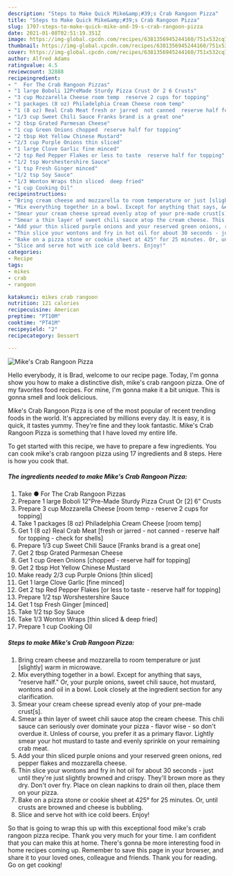 ```yaml
---
description: "Steps to Make Quick Mike&amp;#39;s Crab Rangoon Pizza"
title: "Steps to Make Quick Mike&amp;#39;s Crab Rangoon Pizza"
slug: 1707-steps-to-make-quick-mike-and-39-s-crab-rangoon-pizza
date: 2021-01-08T02:51:19.351Z
image: https://img-global.cpcdn.com/recipes/6381356945244160/751x532cq70/mikes-crab-rangoon-pizza-recipe-main-photo.jpg
thumbnail: https://img-global.cpcdn.com/recipes/6381356945244160/751x532cq70/mikes-crab-rangoon-pizza-recipe-main-photo.jpg
cover: https://img-global.cpcdn.com/recipes/6381356945244160/751x532cq70/mikes-crab-rangoon-pizza-recipe-main-photo.jpg
author: Alfred Adams
ratingvalue: 4.5
reviewcount: 32888
recipeingredient:
- "  For The Crab Rangoon Pizzas"
- "1 large Boboli 12PreMade Sturdy Pizza Crust Or 2 6 Crusts"
- "3 cup Mozzarella Cheese room temp  reserve 2 cups for topping"
- "1 packages (8 oz) Philadelphia Cream Cheese room temp"
- "1 (8 oz) Real Crab Meat fresh or jarred  not canned  reserve half for topping  check for shells"
- "1/3 cup Sweet Chili Sauce Franks brand is a great one"
- "2 tbsp Grated Parmesan Cheese"
- "1 cup Green Onions chopped  reserve half for topping"
- "2 tbsp Hot Yellow Chinese Mustard"
- "2/3 cup Purple Onions thin sliced"
- "1 large Clove Garlic fine minced"
- "2 tsp Red Pepper Flakes or less to taste  reserve half for topping"
- "1/2 tsp Worshestershire Sauce"
- "1 tsp Fresh Ginger minced"
- "1/2 tsp Soy Sauce"
- "1/3 Wonton Wraps thin sliced  deep fried"
- "1 cup Cooking Oil"
recipeinstructions:
- "Bring cream cheese and mozzarella to room temperature or just [slightly] warm in microwave."
- "Mix everything together in a bowl. Except for anything that says, &#34;reserve half.&#34; Or, your purple onions, sweet chili sauce, hot mustard, wontons and oil in a bowl. Look closely at the ingredient section for any clarification."
- "Smear your cream cheese spread evenly atop of your pre-made crust[s]."
- "Smear a thin layer of sweet chili sauce atop the cream cheese. This chili sauce can seriously over dominate your pizza - flavor wise - so don&#39;t overdue it. Unless of course, you prefer it as a primary flavor. Lightly smear your hot mustard to taste and evenly sprinkle on your remaining crab meat."
- "Add your thin sliced purple onions and your reserved green onions, red pepper flakes and mozzarella cheese."
- "Thin slice your wontons and fry in hot oil for about 30 seconds - just until they&#39;re just slightly browned and crispy. They&#39;ll brown more as they dry. Don&#39;t over fry. Place on clean napkins to drain oil then, place them on your pizza."
- "Bake on a pizza stone or cookie sheet at 425° for 25 minutes. Or, until crusts are browned and cheese is bubbling."
- "Slice and serve hot with ice cold beers. Enjoy!"
categories:
- Recipe
tags:
- mikes
- crab
- rangoon

katakunci: mikes crab rangoon 
nutrition: 121 calories
recipecuisine: American
preptime: "PT10M"
cooktime: "PT41M"
recipeyield: "2"
recipecategory: Dessert

---
```



![Mike&#39;s Crab Rangoon Pizza](https://img-global.cpcdn.com/recipes/6381356945244160/751x532cq70/mikes-crab-rangoon-pizza-recipe-main-photo.jpg)

Hello everybody, it is Brad, welcome to our recipe page. Today, I'm gonna show you how to make a distinctive dish, mike&#39;s crab rangoon pizza. One of my favorites food recipes. For mine, I'm gonna make it a bit unique. This is gonna smell and look delicious.

Mike&#39;s Crab Rangoon Pizza is one of the most popular of recent trending foods in the world. It's appreciated by millions every day. It is easy, it is quick, it tastes yummy. They're fine and they look fantastic. Mike&#39;s Crab Rangoon Pizza is something that I have loved my entire life.




To get started with this recipe, we have to prepare a few ingredients. You can cook mike&#39;s crab rangoon pizza using 17 ingredients and 8 steps. Here is how you cook that.

<!--inarticleads1-->

##### The ingredients needed to make Mike&#39;s Crab Rangoon Pizza:

1. Take  ● For The Crab Rangoon Pizzas
1. Prepare 1 large Boboli 12&#34;Pre-Made Sturdy Pizza Crust Or [2] 6&#34; Crusts
1. Prepare 3 cup Mozzarella Cheese [room temp - reserve 2 cups for topping]
1. Take 1 packages (8 oz) Philadelphia Cream Cheese [room temp]
1. Get 1 (8 oz) Real Crab Meat [fresh or jarred - not canned - reserve half for topping - check for shells]
1. Prepare 1/3 cup Sweet Chili Sauce [Franks brand is a great one]
1. Get 2 tbsp Grated Parmesan Cheese
1. Get 1 cup Green Onions [chopped - reserve half for topping]
1. Get 2 tbsp Hot Yellow Chinese Mustard
1. Make ready 2/3 cup Purple Onions [thin sliced]
1. Get 1 large Clove Garlic [fine minced]
1. Get 2 tsp Red Pepper Flakes [or less to taste - reserve half for topping]
1. Prepare 1/2 tsp Worshestershire Sauce
1. Get 1 tsp Fresh Ginger [minced]
1. Take 1/2 tsp Soy Sauce
1. Take 1/3 Wonton Wraps [thin sliced &amp; deep fried]
1. Prepare 1 cup Cooking Oil




<!--inarticleads2-->

##### Steps to make Mike&#39;s Crab Rangoon Pizza:

1. Bring cream cheese and mozzarella to room temperature or just [slightly] warm in microwave.
1. Mix everything together in a bowl. Except for anything that says, &#34;reserve half.&#34; Or, your purple onions, sweet chili sauce, hot mustard, wontons and oil in a bowl. Look closely at the ingredient section for any clarification.
1. Smear your cream cheese spread evenly atop of your pre-made crust[s].
1. Smear a thin layer of sweet chili sauce atop the cream cheese. This chili sauce can seriously over dominate your pizza - flavor wise - so don&#39;t overdue it. Unless of course, you prefer it as a primary flavor. Lightly smear your hot mustard to taste and evenly sprinkle on your remaining crab meat.
1. Add your thin sliced purple onions and your reserved green onions, red pepper flakes and mozzarella cheese.
1. Thin slice your wontons and fry in hot oil for about 30 seconds - just until they&#39;re just slightly browned and crispy. They&#39;ll brown more as they dry. Don&#39;t over fry. Place on clean napkins to drain oil then, place them on your pizza.
1. Bake on a pizza stone or cookie sheet at 425° for 25 minutes. Or, until crusts are browned and cheese is bubbling.
1. Slice and serve hot with ice cold beers. Enjoy!




So that is going to wrap this up with this exceptional food mike&#39;s crab rangoon pizza recipe. Thank you very much for your time. I am confident that you can make this at home. There's gonna be more interesting food in home recipes coming up. Remember to save this page in your browser, and share it to your loved ones, colleague and friends. Thank you for reading. Go on get cooking!
